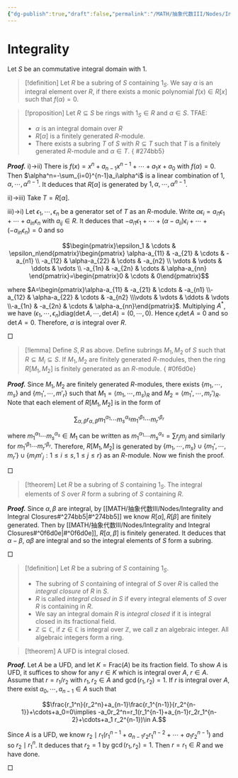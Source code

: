 ```yaml
---
{"dg-publish":true,"draft":false,"permalink":"/MATH/抽象代数III/Nodes/Integrality and Integral Closures/","dgPassFrontmatter":true}
---
```



# Integrality

Let $S$ be an commutative integral domain with $1$.

> [!definition]
> Let $R$ be a subring of $S$ containing $1_S$. We say $\alpha$ is an integral element over $R$, if there exists a monic polynomial $f(x)\in R[x]$ such that $f(\alpha)=0$. 


> [!proposition]
> Let $R\subseteq S$ be rings with $1_S\in R$ and $\alpha\in S$. TFAE:
> - $\alpha$ is an integral domain over $R$
> - $R[\alpha]$ is a finitely generated $R$-module.
> - There exists a subring $T$ of $S$ with $R\subseteq T$ such that $T$ is a finitely generated $R$-module and $\alpha\in T$.
{ #274bb5}


**_Proof._**
i)->ii) There is $f(x)=x^n+a_{n-1}x^{n-1}+\cdots+a_1x+a_0$ with $f(\alpha)=0$. Then $\alpha^n=-\sum_{i=0}^{n-1}a_i\alpha^i$ is a linear combination of $1,\alpha,\cdots,\alpha^{n-1}$. It deduces that $R[\alpha]$ is generated by $1,\alpha,\cdots,\alpha^{n-1}$. 

ii)->iii) Take $T=R[\alpha]$. 

iii)->i) Let $\epsilon_1,\cdots,\epsilon_n$ be a generator set of $T$ as an $R$-module. Write $\alpha\epsilon_i=a_{i1}\epsilon_1+\cdots+a_{in}\epsilon_n$ with $a_{ij}\in R$. It deduces that $-a_{i1}\epsilon_1+\cdots+(\alpha-a_{ii})\epsilon_i+\cdots+(-a_{in}\epsilon_n)=0$ and so

$$\begin{pmatrix}\epsilon_1 & \cdots & \epsilon_n\end{pmatrix}\begin{pmatrix}
\alpha-a_{11} & -a_{21} & \cdots & -a_{n1} \\
-a_{12} & \alpha-a_{22} & \cdots & -a_{n2} \\
\vdots & \vdots & \ddots & \vdots \\
-a_{1n} & -a_{2n} & \cdots & \alpha-a_{nn}
\end{pmatrix}=\begin{pmatrix}0 & \cdots & 0\end{pmatrix}$$

where $A=\begin{pmatrix}\alpha-a_{11} & -a_{21} & \cdots & -a_{n1} \\-a_{12} & \alpha-a_{22} & \cdots & -a_{n2} \\\vdots & \vdots & \ddots & \vdots \\-a_{1n} & -a_{2n} & \cdots & \alpha-a_{nn}\end{pmatrix}$. Multiplying $A^*$, we have $(\epsilon_1,\cdots,\epsilon_n)\mathrm{diag}(\det A,\cdots,\det A)=(0,\cdots,0)$. Hence $\epsilon_i\det A=0$ and so $\det A =0$. Therefore, $\alpha$ is integral over $R$. 
<p align="left">□</p>


> [!lemma]
> Define $S,R$ as above. Define subrings $M_1,M_2$ of $S$ such that $R\subseteq M_i\subseteq S$. If $M_1,M_2$ are finitely generated $R$-modules, then the ring $R[M_1,M_2]$ is finitely generated as an $R$-module.
{ #0f6d0e}


**_Proof._**
Since $M_1,M_2$ are finitely generated $R$-modules, there exists $\{m_1,\cdots,m_s\}$ and $\{m_1',\cdots,m'_r\}$ such that $M_1=\left\langle m_1,\cdots,m_s\right\rangle_R$ and $M_2=\left\langle m_1',\cdots,m_r'\right\rangle_R$. Note that each element of $R[M_1,M_2]$ is in the form of 

$$\sum_{\alpha,\beta}r_{\alpha,\beta}m_1^{\alpha_1}\cdots m_s^{\alpha_s}m_1'^{\beta_1}\cdots m_r'^{\beta_r}$$

where $m_1^{\alpha_1}\cdots m_s^{\alpha_s}\in M_1$ can be written as $m_1^{\alpha_1}\cdots m_s^{\alpha_s}=\sum r_j m_j$ and similarly for $m_1'^{\beta_1}\cdots m_r'^{\beta_r}$. Therefore, $R[M_1,M_2]$ is generated by $\{m_1,\cdots,m_s\}\cup\{m_1',\cdots,m_r'\}\cup\{m_im'_j:1\leqslant i\leqslant s,1\leqslant j\leqslant r\}$ as an $R$-module. Now we finish the proof.
<p align="left">□</p>


> [!theorem]
> Let $R$ be a subring of $S$ containing $1_S$. The integral elements of $S$ over $R$ form a subring of $S$ containing $R$. 

**_Proof._**
Since $\alpha,\beta$ are integral, by [[MATH/抽象代数III/Nodes/Integrality and Integral Closures#^274bb5\|#^274bb5]] we know $R[\alpha],R[\beta]$ are finitely generated. Then by [[MATH/抽象代数III/Nodes/Integrality and Integral Closures#^0f6d0e\|#^0f6d0e]], $R[\alpha,\beta]$ is finitely generated. It deduces that $\alpha-\beta$, $\alpha\beta$ are integral and so the integral elements of $S$ form a subring. 
<p align="left">□</p>


> [!definition]
> Let $R$ be a subring of $S$ containing $1_S$.
> - The subring of $S$ containing of integral of $S$ over $R$ is called the *integral closure* of $R$ in $S$. 
> - $R$ is called *integral closed in $S$* if every integral elements of $S$ over $R$ is containing in $R$.
> - We say an integral domain $R$ is *integral closed* if it is integral closed in its fractional field.
> - $\mathbb{Z}\subseteq \mathbb{C}$, if $z\in \mathbb{C}$ is integral over $\mathbb{Z}$, we call $z$ an algebraic integer. All algebraic integers form a ring. 


> [!theorem]
> A UFD is integral closed. 

**_Proof._**
Let $A$ be a UFD, and let $K=\mathrm{Frac}(A)$ be its fraction field. To show $A$ is UFD, it suffices to show for any $r\in K$ which is integral over $A$, $r\in A$. Assume that $r=r_1/r_2$ with $r_1,r_2\in A$ and $\gcd(r_1,r_2)=1$. If $r$ is integral over $A$, there exist $a_0,\cdots,a_{n-1}\in A$ such that 

$$\frac{r_1^n}{r_2^n}+a_{n-1}\frac{r_1^{n-1}}{r_2^{n-1}}+\cdots+a_0=0\implies -a_0r_2^n=r_1(r_1^{n-1}+a_{n-1}r_2r_1^{n-2}+\cdots+a_1 r_2^{n-1})\in A.$$

Since $A$ is a UFD, we know $r_2\mid r_1(r_1^{n-1}+a_{n-1}r_2r_1^{n-2}+\cdots+a_1 r_2^{n-1})$ and so $r_2\mid r_1^{n}$. It deduces that $r_2=1$ by $\gcd(r_1,r_2)=1$. Then $r=r_1\in R$ and we have done. 
<p align="left">□</p>


